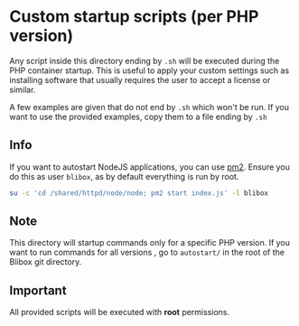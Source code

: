 # Custom startup scripts (per PHP version)

Any script inside this directory ending by `.sh` will be executed during the PHP container startup.
This is useful to apply your custom settings such as installing software that usually requires
the user to accept a license or similar.

A few examples are given that do not end by `.sh` which won't be run. If you want to use the
provided examples, copy them to a file ending by `.sh`


## Info

If you want to autostart NodeJS applications, you can use [pm2](https://github.com/Unitech/pm2).
Ensure you do this as user `blibox`, as by default everything is run by root.

```bash
su -c 'cd /shared/httpd/node/node; pm2 start index.js' -l blibox
```


## Note

This directory will startup commands only for a specific PHP version. If you want to run commands
for all versions , go to `autostart/` in the root of the Blibox git directory.


## Important

All provided scripts will be executed with **root** permissions.
